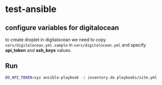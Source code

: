 # test-ansible

## configure variables for digitalocean

to create droplet in digitalocean we need to copy `vars/digitalocean.yml.sample` in `vars/digitalocean.yml` and specify **api_token** and **ssh_keys** values.


## Run

```bash
DO_API_TOKEN=xyz ansible-playbook -i inventory.do playbooks/site.yml
```